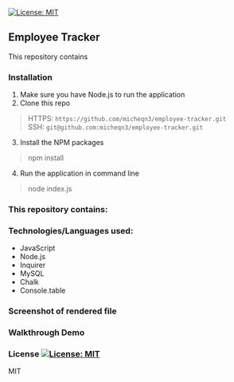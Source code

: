[![License: MIT](https://img.shields.io/badge/License-MIT-yellow.svg)](https://opensource.org/licenses/MIT)
## Employee Tracker

This repository contains

### Installation 

1. Make sure you have Node.js to run the application
2. Clone this repo
> HTTPS: `https://github.com/micheqn3/employee-tracker.git` <br>
> SSH: `git@github.com:micheqn3/employee-tracker.git`
3. Install the NPM packages
> npm install
4. Run the application in command line 
> node index.js


### This repository contains: 

### Technologies/Languages used: 

  - JavaScript
  - Node.js
  - Inquirer
  - MySQL
  - Chalk
  - Console.table

### Screenshot of rendered file

### Walkthrough Demo

### License [![License: MIT](https://img.shields.io/badge/License-MIT-yellow.svg)](https://opensource.org/licenses/MIT)

MIT 
